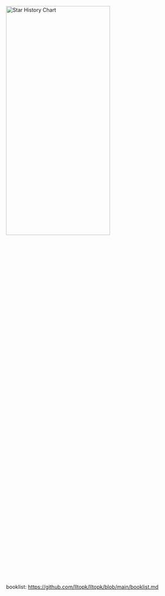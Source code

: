 <picture>
  <img
    alt="Star History Chart"
    src="https://api.star-history.com/svg?repos=lltopk/data-desensitization,lltopk/feignx-plugin,lltopk/clear-unused-images-in-markdowns&type=Date&theme=dark"
    style="width: 75%; height: 40%;"
  />
</picture>

booklist: https://github.com/lltopk/lltopk/blob/main/booklist.md
